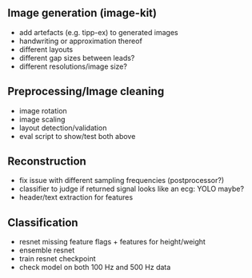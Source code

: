 ## Image generation (image-kit)
- add artefacts (e.g. tipp-ex) to generated images
- handwriting or approximation thereof
- different layouts 
- different gap sizes between leads?
- different resolutions/image size?

## Preprocessing/Image cleaning
- image rotation
- image scaling
- layout detection/validation
- eval script to show/test both above

## Reconstruction
- fix issue with different sampling frequencies (postprocessor?)
- classifier to judge if returned signal looks like an ecg: YOLO maybe?
- header/text extraction for features 

## Classification
- resnet missing feature flags + features for height/weight 
- ensemble resnet
- train resnet checkpoint
- check model on both 100 Hz and 500 Hz data 